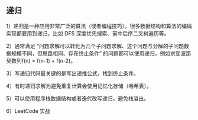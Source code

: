 ## 递归

1）递归是一种应用非常广泛的算法（或者编程技巧）。很多数据结构和算法的编码实现都要用到递归，比如 DFS 深度优先搜索、前中后序二叉树遍历等。

2）通常满足 “问题求解可以转化为几个子问题求解、这个问题与分解的子问题数据规模不同，但思路相同、存在终止条件” 的问题都可以使用递归，例如求斐波那契数列f(n) = f(n-1) + f(n-2)。

3）写递归代码最关键的是写出递推公式，找到终止条件。

4）有时递归求解为避免重复计算会使用记忆化存储（哈希表）。

5）可以使用程序栈数据结构或者迭代改写递归，避免栈溢出。

6）LeetCode 实战
